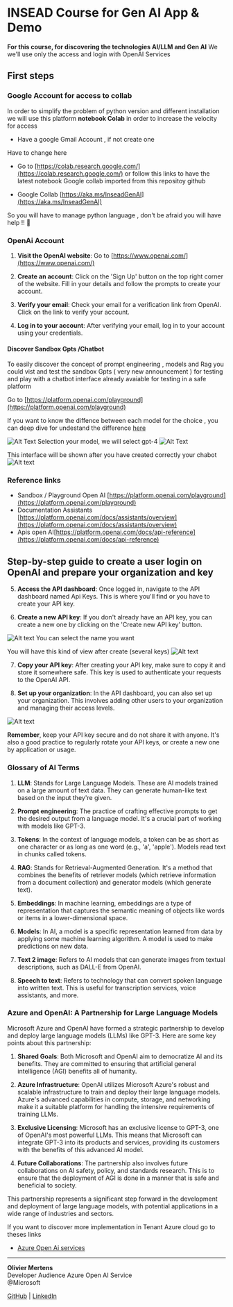 # INSEAD Course for Gen AI App & Demo

**For this course, for discovering the technologies AI/LLM and Gen AI**
We we'll use only the access and login with OpenAI Services


## First steps 
### Google Account for access to collab


In order to simplify the problem of python version and different installation we will use this platform **notebook Colab** in order to increase the velocity for access 

- Have a google Gmail Account , if not create one

Have to change here
- Go to [https://colab.research.google.com/](https://colab.research.google.com/) or follow this links to have the latest notebook Google collab imported from this repositoy github

- Google Collab [https://aka.ms/InseadGenAI](https://aka.ms/InseadGenAI)



So you will have to manage python language , don't be afraid you will have help !! :smiling_face_with_three_hearts:


### OpenAi Account
1. **Visit the OpenAI website**: Go to [https://www.openai.com/](https://www.openai.com/)

2. **Create an account**: Click on the 'Sign Up' button on the top right corner of the website. Fill in your details and follow the prompts to create your account.

3. **Verify your email**: Check your email for a verification link from OpenAI. Click on the link to verify your account.

4. **Log in to your account**: After verifying your email, log in to your account using your credentials.

#### Discover Sandbox Gpts /Chatbot

To easily discover the concept of prompt engineering , models and Rag you could vist and test the sandbox Gpts ( very new announcement ) for testing and play with a chatbot interface already avaiable for testing in a safe platform

Go to [https://platform.openai.com/playground](https://platform.openai.com/playground)



If you want to know the diffence between each model for the choice , you can deep dive for undestand the difference [here](https://platform.openai.com/docs/models/overview)

![Alt Text](img/assistantchatbotcreation.png)
Selection your model, we will select gpt-4
![Alt Text](img/modelsGpts.png)

This interface will be shown after you have created correctly your chabot
![Alt text](img/playgroundChatbotOpenAi.png)



### Reference links 

- Sandbox / Playground Open AI [https://platform.openai.com/playground](https://platform.openai.com/playground)
- Documentation Assistants [https://platform.openai.com/docs/assistants/overview](https://platform.openai.com/docs/assistants/overview)
- Apis open AI[https://platform.openai.com/docs/api-reference](https://platform.openai.com/docs/api-reference)

## Step-by-step guide to create a user login on OpenAI and prepare your organization and key


5. **Access the API dashboard**: Once logged in, navigate to the API dashboard named Api Keys. This is where you'll find or you have to create your API key.

6. **Create a new API key**: If you don't already have an API key, you can create a new one by clicking on the 'Create new API key' button.

![Alt text](img/secretkeygenerate.png)
You can select the name you want

You will have this kind of view after create (several keys) ![Alt text](img/apiKeysexampleopenAi.png)

7. **Copy your API key**: After creating your API key, make sure to copy it and store it somewhere safe. This key is used to authenticate your requests to the OpenAI API.

8. **Set up your organization**: In the API dashboard, you can also set up your organization. This involves adding other users to your organization and managing their access levels.

![Alt text](img/organizationOpenAi.png)

**Remember**, keep your API key secure and do not share it with anyone. It's also a good practice to regularly rotate your API keys, or create a new one by application or usage.



### Glossary of AI Terms

1. **LLM**: Stands for Large Language Models. These are AI models trained on a large amount of text data. They can generate human-like text based on the input they're given.

2. **Prompt engineering**: The practice of crafting effective prompts to get the desired output from a language model. It's a crucial part of working with models like GPT-3.

3. **Tokens**: In the context of language models, a token can be as short as one character or as long as one word (e.g., 'a', 'apple'). Models read text in chunks called tokens.

4. **RAG**: Stands for Retrieval-Augmented Generation. It's a method that combines the benefits of retriever models (which retrieve information from a document collection) and generator models (which generate text).

5. **Embeddings**: In machine learning, embeddings are a type of representation that captures the semantic meaning of objects like words or items in a lower-dimensional space.

6. **Models**: In AI, a model is a specific representation learned from data by applying some machine learning algorithm. A model is used to make predictions on new data.

7. **Text 2 image**: Refers to AI models that can generate images from textual descriptions, such as DALL-E from OpenAI.

8. **Speech to text**: Refers to technology that can convert spoken language into written text. This is useful for transcription services, voice assistants, and more.

### Azure and OpenAI: A Partnership for Large Language Models

Microsoft Azure and OpenAI have formed a strategic partnership to develop and deploy large language models (LLMs) like GPT-3. Here are some key points about this partnership:

1. **Shared Goals**: Both Microsoft and OpenAI aim to democratize AI and its benefits. They are committed to ensuring that artificial general intelligence (AGI) benefits all of humanity.

2. **Azure Infrastructure**: OpenAI utilizes Microsoft Azure's robust and scalable infrastructure to train and deploy their large language models. Azure's advanced capabilities in compute, storage, and networking make it a suitable platform for handling the intensive requirements of training LLMs.

3. **Exclusive Licensing**: Microsoft has an exclusive license to GPT-3, one of OpenAI's most powerful LLMs. This means that Microsoft can integrate GPT-3 into its products and services, providing its customers with the benefits of this advanced AI model.

4. **Future Collaborations**: The partnership also involves future collaborations on AI safety, policy, and standards research. This is to ensure that the deployment of AGI is done in a manner that is safe and beneficial to society.

This partnership represents a significant step forward in the development and deployment of large language models, with potential applications in a wide range of industries and sectors.

If you want to discover more implementation in Tenant Azure cloud go to theses links

- [Azure Open Ai services](https://learn.microsoft.com/en-us/azure/ai-services/openai/overview)



---
**Olivier Mertens**  
Developer Audience 
Azure Open AI Service  
@Microsoft

[GitHub](https://github.com/olivMetens) | [LinkedIn](https://linkedin.com/in/mertensolivier)